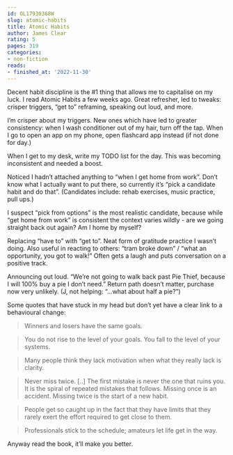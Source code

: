 ```yaml
---
id: OL17930368W
slug: atomic-habits
title: Atomic Habits
author: James Clear
rating: 5
pages: 319
categories:
- non-fiction
reads:
- finished_at: '2022-11-30'
---
```


Decent habit discipline is the #1 thing that allows me to capitalise on my
luck. I read Atomic Habits a few weeks ago. Great refresher, led to tweaks:
crisper triggers, “get to” reframing, speaking out loud, and more.

I’m crisper about my triggers. New ones which have led to greater consistency:
when I wash conditioner out of my hair, turn off the tap. When I go to open an
app on my phone, open flashcard app instead (if not done for day.)

When I get to my desk, write my TODO list for the day. This was becoming
inconsistent and needed a boost.

Noticed I hadn’t attached anything to “when I get home from work”. Don’t know
what I actually want to put there, so currently it’s “pick a candidate habit
and do that”. (Candidates include: rehab exercises, music practice, pull ups.)

I suspect “pick from options” is the most realistic candidate, because while “get
home from work” is consistent the context varies wildly - are we going straight
back out again? Am I home by myself?

Replacing “have to” with “get to”. Neat form of gratitude practice I wasn’t
doing. Also useful in reacting to others: “tram broke down” / “what an
opportunity, you got to walk!” Often gets a laugh and puts conversation on a
positive track.

Announcing out loud. “We’re not going to walk back past Pie Thief, because I
will 100% buy a pie I don’t need.” Return path doesn’t matter, purchase now
very unlikely. (J, not helping: “...what about half a pie?”)

Some quotes that have stuck in my head but don’t yet have a clear link to a behavioural change:

> Winners and losers have the same goals.

> You do not rise to the level of your goals. You fall to the level of your systems.

> Many people think they lack motivation when what they really lack is clarity.

> Never miss twice. [..] The first mistake is never the one that ruins you. It is the spiral of repeated mistakes that follows. Missing once is an accident. Missing twice is the start of a new habit.

> People get so caught up in the fact that they have limits that they rarely exert the effort required to get close to them.

> Professionals stick to the schedule; amateurs let life get in the way.

Anyway read the book, it’ll make you better.
